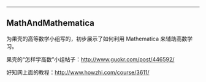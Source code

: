 




--------


## MathAndMathematica



为果壳的高等数学小组写的，初步展示了如何利用 Mathematica 来辅助高数学习。

果壳的“怎样学高数”小组帖子：http://www.guokr.com/post/446592/

好知网上面的教程：http://www.howzhi.com/course/3611/
